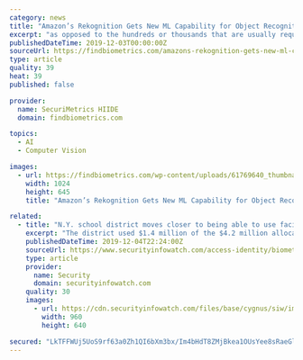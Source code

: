 ```yaml
---
category: news
title: "Amazon’s Rekognition Gets New ML Capability for Object Recognition"
excerpt: "as opposed to the hundreds or thousands that are usually required for object recognition.” Amazon has announced a new machine learning capability for object recognition through its Rekognition platform. Called “Amazon Rekognition Custom Labels”, the ..."
publishedDateTime: 2019-12-03T00:00:00Z
sourceUrl: https://findbiometrics.com/amazons-rekognition-gets-new-ml-capability-for-object-recognition-612031/
type: article
quality: 39
heat: 39
published: false

provider:
  name: SecuriMetrics HIIDE
  domain: findbiometrics.com

topics:
  - AI
  - Computer Vision

images:
  - url: https://findbiometrics.com/wp-content/uploads/61769640_thumbnail-3-e1457541721182-1024x645.jpg
    width: 1024
    height: 645
    title: "Amazon’s Rekognition Gets New ML Capability for Object Recognition"

related:
  - title: "N.Y. school district moves closer to being able to use facial, object recognition system"
    excerpt: "The district used $1.4 million of the $4.2 million allocated to it through New York’s Smart Schools Bond Act to acquire and install one of the first facial and object recognition security systems in an American school. The system relies on the Aegis ..."
    publishedDateTime: 2019-12-04T22:24:00Z
    sourceUrl: https://www.securityinfowatch.com/access-identity/biometrics/facial-recognition-solutions/news/21116958/lockport-schools-reviewing-state-privacy-requests
    type: article
    provider:
      name: Security
      domain: securityinfowatch.com
    quality: 30
    images:
      - url: https://cdn.securityinfowatch.com/files/base/cygnus/siw/image/2019/12/960w/bigstock_Facial_Recognition_Security_Sy_295494367__1_.5de830efa7f53.jpg
        width: 960
        height: 640

secured: "LkTFFWUj5UoS9rf63a0Zh1QI6bXm3bx/Im4bHdT8ZMjBkea1OUsYee8sRaeGlmlmU451LIcUszS0ddF5lF+4OWz0zBKToVcMRtj0gGAqlnZASDfZAE+q9M0wiFEpBjJ+nroYRNoiRMW0pMPZ+fctHZgYB6PasxgZIFArWZJ9Q2GlaU48Lh8GmoErCsa3a16pw3rdY3JY4PnDmnQwVj1lBx+Qz9unpey6oGVOIbNklkcKy69E+B+Z2ZHcOnzyFHdBeFQwyeZM9F8th+0kn0o7wA==;vpLV8JTd5rGtWUISf8qLjg=="
---
```


